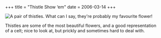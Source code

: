 +++
title = "Thistle Show ‘em"
date = 2006-03-14
+++

![A pair of thistles.  What can I say, they're probably my favourite flower!](/photos/ThistleShowEm.jpg)

Thistles are some of the most beautiful flowers, and a good representation of a celt; nice to look at, but prickly and sometimes hard to deal with.
